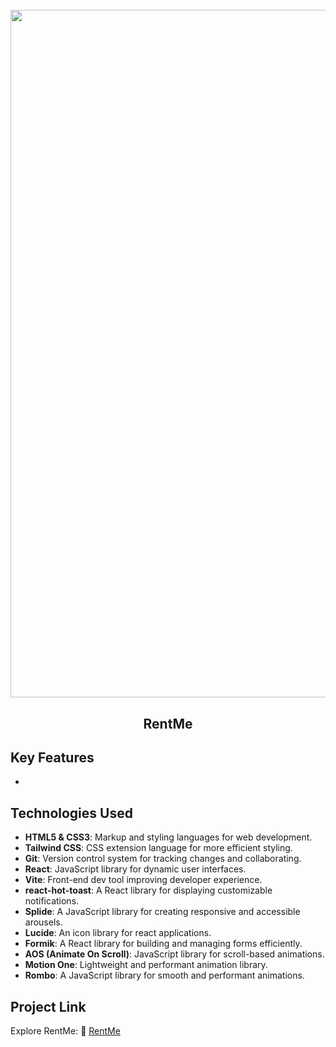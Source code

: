 <h1 align="center">
  <br>
  <img src="https://i.ibb.co/Hp9GbW2R/rentme-project.png" alt="RentMe" width="1100">
  <br>
</h1>

<h2 align="center">RentMe</h2>

## Key Features
- 

## Technologies Used
- **HTML5 & CSS3**: Markup and styling languages for web development.
- **Tailwind CSS**: CSS extension language for more efficient styling.
- **Git**: Version control system for tracking changes and collaborating.
- **React**: JavaScript library for dynamic user interfaces.
- **Vite**: Front-end dev tool improving developer experience.
- **react-hot-toast**: A React library for displaying customizable notifications.
- **Splide**: A JavaScript library for creating responsive and accessible arousels.
- **Lucide**: An icon library for react applications.
- **Formik**: A React library for building and managing forms efficiently.
- **AOS (Animate On Scroll)**: JavaScript library for scroll-based animations.
- **Motion One**: Lightweight and performant animation library.
- **Rombo**: A JavaScript library for smooth and performant animations.

## Project Link
Explore RentMe: :link: [RentMe](https://rentme-demo.vercel.app/)
